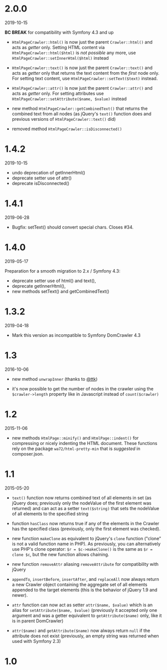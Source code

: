 2.0.0
=====

2019-10-15

__BC BREAK__ for compatibility with Symfony 4.3 and up

- `HtmlPageCrawler::html()` is now just the parent `Crawler::html()` and acts as *getter* only.
  Setting HTML content via `HtmlPageCrawler::html($html)` is *not possible* any more,
  use `HtmlPageCrawler::setInnerHtml($html)` instead

- `HtmlPageCrawler::text()` is now just the parent `Crawler::text()` and acts as *getter* only
  that returns the text content from the *first* node only. For setting text content, use `HtmlPageCrawler::setText($text)` instead.
    
- `HtmlPageCrawler::attr()` is now just the parent `Crawler::attr()` and acts as *getter* only.
  For setting attributes use `HtmlPageCrawler::setAttribute($name, $value)` instead

- new method `HtmlPageCrawler::getCombinedText()` that returns the combined text from all nodes (as jQuery's `text()` function does and previous versions of `HtmlPageCrawler::text()` did)

- removed method `HtmlPageCrawler::isDisconnected()`


1.4.2
=====

2019-10-15

- undo deprecation of getInnerHtml()
- deprecate setter use of attr()
- deprecate isDisconnected()


1.4.1
=====

2019-06-28

- Bugfix: setText() should convert special chars. Closes #34.


1.4.0
=====

2019-05-17

Preparation for a smooth migration to 2.x / Symfony 4.3:
- deprecate setter use of html() and text(),
- deprecate getInnerHtml(),
- new methods setText() and getCombinedText()


1.3.2
=====

2019-04-18

- Mark this version as incompatible to Symfony DomCrawler 4.3


1.3
===

2016-10-06

- new method `unwrapInner` (thanks to [@ttk](https://github.com/ttk))

- it's now possible to get the number of nodes in the crawler using the
  `$crawler->length` property like in Javascript instead of `count($crawler)`


1.2
===

2015-11-06

- new methods `HtmlPage::minify()` and `HtmlPage::indent()` for compressing or nicely indenting the HTML document. These
  functions rely on the package `wa72/html-pretty-min` that is *suggested* in composer.json.

1.1
===

2015-05-20

- `text()` function now returns combined text of all elements in set (as jQuery does; previously only the nodeValue of 
  the first element was returned) and can act as a setter `text($string)` that sets the nodeValue of all elements to
  the specified string

- function `hasClass` now returns true if any of the elements in the Crawler has the specified class (previously,
  only the first element was checked). 

- new function `makeClone` as equivalent to jQuery's `clone` function ("clone" is not a valid function name in PHP).
  As previously, you can alternatively use PHP's clone operator: `$r = $c->makeClone()` is the same as `$r = clone $c`,
  but the new function allows chaining.

- new function `removeAttr` aliasing `removeAttribute` for compatibility with jQuery

- `appendTo`, `insertBefore`, `insertAfter`, and `replaceAll` now always return a new Crawler object containing
  the aggregate set of all elements appended to the target elements (this is the behavior of jQuery 1.9 and newer).
  
- `attr` function can now act as setter `attr($name, $value)` which is an alias for `setAttribute($name, $value)`
  (previously it accepted only one argument and was a getter equivalent to `getAttribute($name)` only, like it is
  in parent DomCrawler)
  
- `attr($name)` and `getAttribute($name)` now always return `null` if the attribute does not exist (previously, an empty
  string was returned when used with Symfony 2.3)

1.0
===
